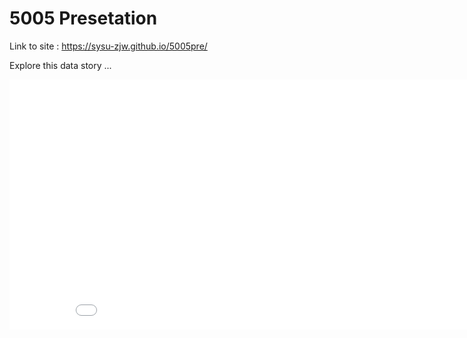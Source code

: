 # 5005 Presetation

Link to site : https://sysu-zjw.github.io/5005pre/

Explore this data story ...


<iframe width="900" height="400" frameborder="0" scrolling="no" src="//plot.ly/~sysu-zjw/195.embed"></iframe>

